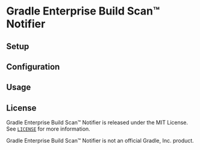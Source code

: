 # Gradle Enterprise Build Scan™ Notifier

## Setup

## Configuration

## Usage

## License

Gradle Enterprise Build Scan™ Notifier is released under the MIT License. See [`LICENSE`](LICENSE) for more information.

Gradle Enterprise Build Scan™ Notifier is not an official Gradle, Inc. product.

